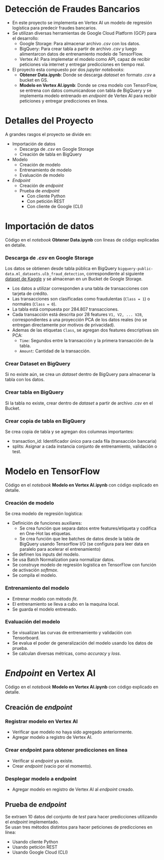 # Detección de Fraudes Bancarios
- En este proyecto se implementa en Vertex AI un modelo de regresión logística para predecir fraudes bancarios.
- Se utilizan diversas herramientas de Google Cloud Platform (GCP) para el desarrollo:
  - Google Storage: Para almacenar archivo *.csv* con los datos.
  - BigQuery: Para crear tabla a partir de archivo *.csv* y luego alimentarcon datos de entrenamiento modelo de TensorFlow.
  - Vertex AI: Para implemetar el modelo como API, capaz de recibir peticiones vía internet y entregar predicciones en tiempo real.
- El proyecto esta compuesto por dos *jupyter notebooks*:
  - **Obtener Data.ipynb**: Donde se descarga *dataset* en formato  *.csv* a bucket en GS.
  - **Modelo en Vertex AI.ipynb**: Donde se crea modelo con TensorFlow, se entrena con datos comunicandose con tabla de BigQuery y se implementa modelo entrenado en *endpoint* de Vertex AI para recibir peticiones y entregar predicciones en línea.
 
# Detalles del Proyecto

A grandes rasgos el proyecto se divide en:

- Importación de datos
  - Descarga de *.csv* en Google Storage
  - Creación de tabla en BigQuery
- Modelo
  - Creación de modelo
  - Entrenamiento de modelo
  - Evaluación de modelo
- *Endpoint*
  - Creación de *endpoint* 
  - Prueba de *endpoint*
    - Con cliente Python
    - Con petición REST
    - Con cliente de Google (CLI)
   
# Importación de datos

Código en el *notebook* **Obtener Data.ipynb** con líneas de código explicadas en detalle.

### Descarga de *.csv* en Google Storage
Los datos se obtienen desde tabla pública en BigQuery `bigquery-public-data.ml_datasets.ulb_fraud_detection`, correspondiente al siguiente [dataset de Kaggle](https://www.kaggle.com/mlg-ulb/creditcardfraud) y se almacenan en un Bucket de Google Storage.  
- Los datos a utilizar corresponden a una tabla de transacciones con tarjeta de crédito.
- Las transacciones son clasificadas como fraudulentas (`Class = 1`) o normales (`Class = 0`).
- La tabla está compuesta por 284.807 transacciones.
- Cada transacción está descrita por 28 features `V1, V2, ... V28`, correspondientes a una proyección PCA de los datos reales (no se entregan directamente por motivos de privacidad).
- Ademas de las etiquetas `Class`, se agregan dos features descriptivas sin PCA:
    - `Time`: Segundos entre la transacción y la primera transacción de la tabla.
    - `Amount`: Cantidad de la transacción.

### Crear Dataset en BigQuery
Si no existe aún, se crea un *dataset* dentro de BigQuery para almacenar la tabla con los datos.

### Crear tabla en BigQuery
Si la tabla no existe, crear dentro de *dataset* a partir de archivo .csv en el Bucket.

### Crear copia de tabla en BigQuery
Se crea copia de tabla y se agregan dos columnas importantes:
- transaction_id: Identificador único para cada fila (transacción bancaria)
- splits: Asignar a cada instancia conjunto de entrenamiento, validación o test.

# Modelo en TensorFlow

Código en el *notebook* **Modelo en Vertex AI.ipynb** con código explicado en detalle.

### Creación de modelo

Se crea modelo de regresión logística:

- Definición de funciones auxiliares:
  - Se crea función que separa datos entre features/etiqueta y codifica en One-Hot las etiquetas.
  - Se crea función que lee batches de datos desde la tabla de BigQuery usando Tensorflow I/O (se configura para leer data en paralelo para acelerar el entrenamiento)
- Se definen los inputs del modelo.
- Se usa Batch Normalization para normalizar datos.
- Se construye modelo de regresión logistica en TensorFlow con función de activación *softmax*.
- Se compila el modelo.

### Entrenamiento del modelo
- Entrenar modelo con método *fit*.
- El entrenamiento se lleva a cabo en la maquina local.
- Se guarda el modelo entrenado.

### Evaluación del modelo
- Se visualizan las curvas de entrenamiento y validación con Tensorboard.
- Se evalua el poder de generalización del modelo usando los datos de prueba.
- Se calculan diversas métricas, como *accuracy* y *loss*.

# *Endpoint* en Vertex AI

Código en el *notebook* **Modelo en Vertex AI.ipynb** con código explicado en detalle.

## Creación de *endpoint*

### Registrar modelo en Vertex AI
- Verificar que modelo no haya sido agregado anteriormente.   
- Agregar modelo a registro de Vertex AI.

### Crear endpoint para obtener predicciones en línea
- Verificar si *endpoint* ya existe.   
- Crear *endpoint* (vacio por el momento).

### Desplegar modelo a endpoint
- Agregar modelo en registro de Vertex AI al *endpoint* creado.

## Prueba de *endpoint*

Se extraen 10 datos del conjunto de *test* para hacer predicciones utilizando el *endpoint* implementado.  
Se usan tres métodos distintos para hacer peticiones de predicciones en línea:
- Usando cliente Python
- Usando petición REST
- Usando Google Cloud (CLI)
